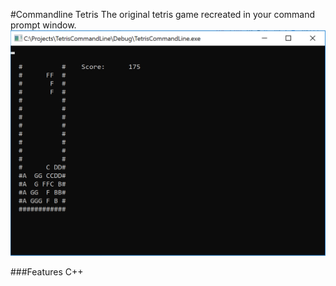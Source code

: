 #Commandline Tetris
The original tetris game recreated in your command prompt window.
![screenshot](tetris.PNG)

###Features
C++


